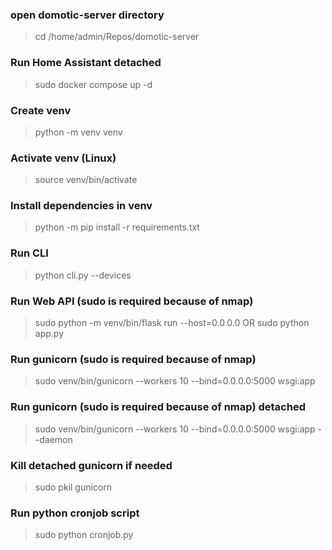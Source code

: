 ### open domotic-server directory
> cd /home/admin/Repos/domotic-server

### Run Home Assistant detached
> sudo docker compose up -d

### Create venv
> python -m venv venv

### Activate venv (Linux)
> source venv/bin/activate

### Install dependencies in venv 
> python -m pip install -r requirements.txt

### Run CLI 
> python cli.py --devices

### Run Web API (sudo is required because of nmap)
> sudo python -m venv/bin/flask run --host=0.0.0.0
OR
> sudo python app.py

### Run gunicorn (sudo is required because of nmap)
> sudo venv/bin/gunicorn --workers 10 --bind=0.0.0.0:5000 wsgi:app

### Run gunicorn (sudo is required because of nmap) detached
> sudo venv/bin/gunicorn --workers 10 --bind=0.0.0.0:5000 wsgi:app --daemon

### Kill detached gunicorn if needed
> sudo pkil gunicorn

### Run python cronjob script
> sudo python cronjob.py
